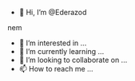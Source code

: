 - 👋 Hi, I’m @Ederazod

nem
- 👀 I’m interested in ...
- 🌱 I’m currently learning ...
- 💞️ I’m looking to collaborate on ...
- 📫 How to reach me ...

<!---
Ederazodnem/Ederazodnem is a ✨ special ✨ repository because its `README.md` (this file) appears on your GitHub profile.
You can click the Preview link to take a look at your changes.
--->

